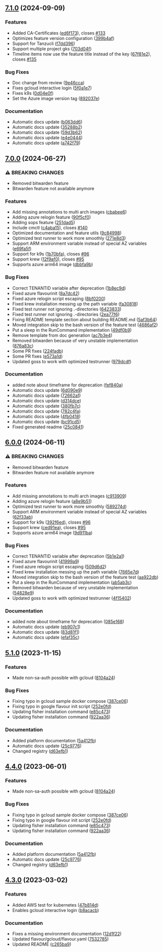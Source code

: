 ## [7.1.0](https://github.com/dodevops/cloudcontrol/compare/v7.0.0...v7.1.0) (2024-09-09)


### Features

* Added CA-Certificates ([ed6f173](https://github.com/dodevops/cloudcontrol/commit/ed6f1733077c71bbbd577678675579c17863879a)), closes [#133](https://github.com/dodevops/cloudcontrol/issues/133)
* Optimizes feature version configuration ([399b4af](https://github.com/dodevops/cloudcontrol/commit/399b4affbec0ae15d66697c2e94e19841a731ed0))
* Support for Tanzucli ([f7dd396](https://github.com/dodevops/cloudcontrol/commit/f7dd396b8d695b7d5d83da7dd1a91f186d78d4cc))
* Support multiple project gks ([703d04f](https://github.com/dodevops/cloudcontrol/commit/703d04f920dd064c0c93819c2e958ef345661ed4))
* Timeline items now use the feature title instead of the key ([67f81e2](https://github.com/dodevops/cloudcontrol/commit/67f81e2104e8c2f28065b09ee4ff190352b0cb5e)), closes [#135](https://github.com/dodevops/cloudcontrol/issues/135)


### Bug Fixes

* Doc change from review ([9e46cca](https://github.com/dodevops/cloudcontrol/commit/9e46cca4996cb30ef87aa635de74670f13453c50))
* Fixes gcloud interactive login ([5f0a1e7](https://github.com/dodevops/cloudcontrol/commit/5f0a1e7aa620e0e01f1452fdd7c080495edf06cb))
* Fixes k9s ([0d04e0f](https://github.com/dodevops/cloudcontrol/commit/0d04e0fff54f3220ff851e52a2590330fe08f711))
* Set the Azure image version tag ([892037e](https://github.com/dodevops/cloudcontrol/commit/892037eeffbc5eb10a5bfe547c928095752764b1))


### Documentation

* Automatic docs update ([b063dd6](https://github.com/dodevops/cloudcontrol/commit/b063dd6fa01beba9c01cf8aca688150874948512))
* Automatic docs update ([35288b2](https://github.com/dodevops/cloudcontrol/commit/35288b245ecfe61316ea17aa862d658cc748a746))
* Automatic docs update ([59d3b62](https://github.com/dodevops/cloudcontrol/commit/59d3b62e6b0c528ed2d1e5f5be96bde8ecba698c))
* Automatic docs update ([e4e0444](https://github.com/dodevops/cloudcontrol/commit/e4e0444ef9e5e0b79b48a01645fcfadcc0a11c8d))
* Automatic docs update ([a742f79](https://github.com/dodevops/cloudcontrol/commit/a742f79d230d8fae1407c4be66865132bbcfa989))



## [7.0.0](https://github.com/dodevops/cloudcontrol/compare/v6.0.0...v7.0.0) (2024-06-27)


### ⚠ BREAKING CHANGES

* Removed bitwarden feature
* Bitwarden feature not available anymore

### Features

* Add missing annotations to multi arch images ([cbabee6](https://github.com/dodevops/cloudcontrol/commit/cbabee65a1bf947a228073132d23105c6302377d))
* Adding azure relogin feature ([90f5cf0](https://github.com/dodevops/cloudcontrol/commit/90f5cf0f208b73c4868bdefcffa3d8d7206cf8f4))
* Adding sops feature ([251dad5](https://github.com/dodevops/cloudcontrol/commit/251dad5a487fa5a2882fe1cbf43e087099b2e5d7))
* Include cmctl ([c4aba15](https://github.com/dodevops/cloudcontrol/commit/c4aba15a45168af7afe6e5893d24dbf5fac94d8a)), closes [#140](https://github.com/dodevops/cloudcontrol/issues/140)
* Optimized documentation and feature utils ([9c84998](https://github.com/dodevops/cloudcontrol/commit/9c849988efb2701588fdf403da6f8cac8f98f95b))
* Optimized test runner to work more smoothly ([271e8d3](https://github.com/dodevops/cloudcontrol/commit/271e8d31b9d5c75ba07d3b064678a887bbb990d7))
* Support ARM environment variable instead of special AZ variables ([e69fa5f](https://github.com/dodevops/cloudcontrol/commit/e69fa5f006ad10da014c5b8a47e3c77cab8ed45c))
* Support for k9s ([1b70bfa](https://github.com/dodevops/cloudcontrol/commit/1b70bfa98a86ded461bb88f6d30cc6b740af3467)), closes [#96](https://github.com/dodevops/cloudcontrol/issues/96)
* Support krew ([12f9af0](https://github.com/dodevops/cloudcontrol/commit/12f9af0fddcc4361432cf74fde4bee2bfdbc07c8)), closes [#95](https://github.com/dodevops/cloudcontrol/issues/95)
* Supports azure arm64 image ([dbbfa9b](https://github.com/dodevops/cloudcontrol/commit/dbbfa9be5ffc148fbeb065994ce497cbd09fd798))


### Bug Fixes

* Correct TENANTID variable after deprecation ([1b8ec9d](https://github.com/dodevops/cloudcontrol/commit/1b8ec9dfb61cce73bc9a260a9a1967e04ffd062d))
* Fixed azure flavourinit ([8a7dc42](https://github.com/dodevops/cloudcontrol/commit/8a7dc42941138d6678b88e9b4bf75811cf659a79))
* Fixed azure relogin script escaping ([8bf0200](https://github.com/dodevops/cloudcontrol/commit/8bf02005b89bdde0f595595f2c2c2fa7e46813db))
* Fixed krew installation messing up the path variable ([fa30818](https://github.com/dodevops/cloudcontrol/commit/fa3081817646ddee4383064c02a34a6a3a63b9ad))
* Fixed test runner not ignoring .-directories ([6423833](https://github.com/dodevops/cloudcontrol/commit/64238336ec51b994acd1201b7f98194711b7dac4))
* Fixed test runner not ignoring .-directories ([2ea77f6](https://github.com/dodevops/cloudcontrol/commit/2ea77f6ac6236f82eee428758830273653c53b93))
* Fixing README template section about building README.md ([5af3b64](https://github.com/dodevops/cloudcontrol/commit/5af3b64a526532ddc6d21583374c09a78cbf5a0f))
* Moved integration skip to the bash version of the feature test ([4686af2](https://github.com/dodevops/cloudcontrol/commit/4686af24fe5df3c7f2c04b6c18ea88a7a0285af7))
* Put a sleep in the RunCommand implementation ([49df0b9](https://github.com/dodevops/cloudcontrol/commit/49df0b9e6aabae6bc72ced54c1002f532a47fc24))
* Remove template from doc generation ([ac7b3e4](https://github.com/dodevops/cloudcontrol/commit/ac7b3e4189fd8bb229ed4d2c0fe9e37c9a9b205f))
* Removed bitwarden because of very unstable implementation ([876a83c](https://github.com/dodevops/cloudcontrol/commit/876a83c617534755a79aaca7b7425a4e52cfd080))
* Some PR fixes ([224fadb](https://github.com/dodevops/cloudcontrol/commit/224fadbab221b69418f8548bdae7dc0d8a048e7c))
* Some PR fixes ([e573a1d](https://github.com/dodevops/cloudcontrol/commit/e573a1dc33bb437f0f176761232e5c15183d5f67))
* Updated goss to work with optimized testrunner ([979dcdf](https://github.com/dodevops/cloudcontrol/commit/979dcdfbdffcf8aed0f7b1ed9b50c466437e543d))


### Documentation

* added note about timeframe for deprecation ([fef840a](https://github.com/dodevops/cloudcontrol/commit/fef840ab958e8d925816f83e5969f21ce95f56be))
* Automatic docs update ([6d090e9](https://github.com/dodevops/cloudcontrol/commit/6d090e992a466594311a2abb92846185459e2196))
* Automatic docs update ([72662a1](https://github.com/dodevops/cloudcontrol/commit/72662a135a018705976f66db178522dcd12e6f22))
* Automatic docs update ([d314dce](https://github.com/dodevops/cloudcontrol/commit/d314dce6e4f84eb66f2fbc60b467401ee8c29741))
* Automatic docs update ([380fb7c](https://github.com/dodevops/cloudcontrol/commit/380fb7cb4488fae13c5575cd53ee4d1836466d21))
* Automatic docs update ([782c4fa](https://github.com/dodevops/cloudcontrol/commit/782c4fa50b2c970dc18e2ec50e99e9ac4d879328))
* Automatic docs update ([4fb0418](https://github.com/dodevops/cloudcontrol/commit/4fb0418a1561ac7f4a582c98d7e8f4436d2c9f95))
* Automatic docs update ([bc91cd5](https://github.com/dodevops/cloudcontrol/commit/bc91cd5e635fac43c8a862f7afd8e69c91145085))
* Fixed generated readme ([25c0841](https://github.com/dodevops/cloudcontrol/commit/25c08410b643c5d1e1bb678c5d3a07b002517738))



## [6.0.0](https://github.com/dodevops/cloudcontrol/compare/v5.1.0...v6.0.0) (2024-06-11)


### ⚠ BREAKING CHANGES

* Removed bitwarden feature
* Bitwarden feature not available anymore

### Features

* Add missing annotations to multi arch images ([c913909](https://github.com/dodevops/cloudcontrol/commit/c9139097a2ed9806e8c0ed1163ec5d6ed18839ce))
* Adding azure relogin feature ([a8e9b51](https://github.com/dodevops/cloudcontrol/commit/a8e9b51b8a3aeb9d8d05946b21df1c7e02819054))
* Optimized test runner to work more smoothly ([589274d](https://github.com/dodevops/cloudcontrol/commit/589274db334cb7eee06a29041fac8c1eab6497e2))
* Support ARM environment variable instead of special AZ variables ([62f33ab](https://github.com/dodevops/cloudcontrol/commit/62f33ab2678402892f5e005b795f2451151604f3))
* Support for k9s ([392f6ed](https://github.com/dodevops/cloudcontrol/commit/392f6ed859ffa41db0d85b5e591558f342af961b)), closes [#96](https://github.com/dodevops/cloudcontrol/issues/96)
* Support krew ([ced91ea](https://github.com/dodevops/cloudcontrol/commit/ced91eaa354e8279e0033e7bdd70335e07755fec)), closes [#95](https://github.com/dodevops/cloudcontrol/issues/95)
* Supports azure arm64 image ([9d911ba](https://github.com/dodevops/cloudcontrol/commit/9d911bac98e518f7ccf75aa4159bfa621ac1e895))


### Bug Fixes

* Correct TENANTID variable after deprecation ([5b1e2a1](https://github.com/dodevops/cloudcontrol/commit/5b1e2a190f43cad3f389ef77ce319a2fda73850b))
* Fixed azure flavourinit ([41999a9](https://github.com/dodevops/cloudcontrol/commit/41999a9af92811daff46def22d2be1865529c67d))
* Fixed azure relogin script escaping ([509d6d2](https://github.com/dodevops/cloudcontrol/commit/509d6d23cde0bdaedb01a0be542cd6706c730a73))
* Fixed krew installation messing up the path variable ([7665e7d](https://github.com/dodevops/cloudcontrol/commit/7665e7d57ac8af3741a422a6e70f10701ad5ca7a))
* Moved integration skip to the bash version of the feature test ([aa922db](https://github.com/dodevops/cloudcontrol/commit/aa922db41a8a7984534c067fb52834c9db770678))
* Put a sleep in the RunCommand implementation ([ab5ab3c](https://github.com/dodevops/cloudcontrol/commit/ab5ab3cd978310b08bc0beb15d58c710c2c7958f))
* Removed bitwarden because of very unstable implementation ([54828e9](https://github.com/dodevops/cloudcontrol/commit/54828e9ebed8f69c60690de741d33039ecf56610))
* Updated goss to work with optimized testrunner ([4f15402](https://github.com/dodevops/cloudcontrol/commit/4f15402f8868fc8ea79d2f261d0fc82572d69edf))


### Documentation

* added note about timeframe for deprecation ([085e168](https://github.com/dodevops/cloudcontrol/commit/085e168b7aae2b9cddadad00069d7f8ff4837885))
* Automatic docs update ([eb907c1](https://github.com/dodevops/cloudcontrol/commit/eb907c16937d588e3d8c7e2da845a8b39a07c63a))
* Automatic docs update ([83d81f1](https://github.com/dodevops/cloudcontrol/commit/83d81f1132fbcfcaa98142850c6df0a326c24f62))
* Automatic docs update ([efaf35c](https://github.com/dodevops/cloudcontrol/commit/efaf35c0cdf64455269d70c565adda540789ee2f))



## [5.1.0](https://github.com/dodevops/cloudcontrol/compare/v5.0.1...v5.1.0) (2023-11-15)


### Features

* Made non-sa-auth possible with gcloud ([8104a24](https://github.com/dodevops/cloudcontrol/commit/8104a2449b869e3655a0e68969ccd0fecec2ed09))


### Bug Fixes

* Fixing typo in gcloud sample docker compose ([387ce06](https://github.com/dodevops/cloudcontrol/commit/387ce06e78fa625b65e2549b0baff23873b01eef))
* Fixing typo in google flavour init script ([252e0fd](https://github.com/dodevops/cloudcontrol/commit/252e0fd9721eb117f9ac1b2b30089cdc9357b537))
* Updating fisher installation command ([e85c473](https://github.com/dodevops/cloudcontrol/commit/e85c473de08d128fd6e3a65eb468b3e0f5e9f046))
* Updating fisher installation command ([922aa36](https://github.com/dodevops/cloudcontrol/commit/922aa36755d96f4f969dfc56ded57f06dba3d734))


### Documentation

* Added platform documentation ([5a412fb](https://github.com/dodevops/cloudcontrol/commit/5a412fbe24b64837c9cc504cdccdaf412c9ab2a6))
* Automatic docs update ([25c9776](https://github.com/dodevops/cloudcontrol/commit/25c9776530c6e2acbf3deb4564697b5cd011b6b0))
* Changed registry ([d63efb1](https://github.com/dodevops/cloudcontrol/commit/d63efb189b310d190a8bdc8bd2b9cf13ae269ea7))



## [4.4.0](https://github.com/dodevops/cloudcontrol/compare/v4.3.0...v4.4.0) (2023-06-01)


### Features

* Made non-sa-auth possible with gcloud ([8104a24](https://github.com/dodevops/cloudcontrol/commit/8104a2449b869e3655a0e68969ccd0fecec2ed09))


### Bug Fixes

* Fixing typo in gcloud sample docker compose ([387ce06](https://github.com/dodevops/cloudcontrol/commit/387ce06e78fa625b65e2549b0baff23873b01eef))
* Fixing typo in google flavour init script ([252e0fd](https://github.com/dodevops/cloudcontrol/commit/252e0fd9721eb117f9ac1b2b30089cdc9357b537))
* Updating fisher installation command ([e85c473](https://github.com/dodevops/cloudcontrol/commit/e85c473de08d128fd6e3a65eb468b3e0f5e9f046))
* Updating fisher installation command ([922aa36](https://github.com/dodevops/cloudcontrol/commit/922aa36755d96f4f969dfc56ded57f06dba3d734))


### Documentation

* Added platform documentation ([5a412fb](https://github.com/dodevops/cloudcontrol/commit/5a412fbe24b64837c9cc504cdccdaf412c9ab2a6))
* Automatic docs update ([25c9776](https://github.com/dodevops/cloudcontrol/commit/25c9776530c6e2acbf3deb4564697b5cd011b6b0))
* Changed registry ([d63efb1](https://github.com/dodevops/cloudcontrol/commit/d63efb189b310d190a8bdc8bd2b9cf13ae269ea7))



## [4.3.0](https://github.com/dodevops/cloudcontrol/compare/v4.2.0...v4.3.0) (2023-03-02)


### Features

* Added AWS test for kubernetes ([47b814d](https://github.com/dodevops/cloudcontrol/commit/47b814d039d20cc29603c71663bccf5a7338ffcc))
* Enables gcloud interactive login ([b8acacb](https://github.com/dodevops/cloudcontrol/commit/b8acacb2e8b5cca3077a3d0083f36fd67b314ec2))


### Documentation

* Fixes a missing environment documentation ([12d1f22](https://github.com/dodevops/cloudcontrol/commit/12d1f22809fd715104d6e67a2899b15d41fb5db5))
* Updated flavour/gcloud/flavour.yaml ([7532785](https://github.com/dodevops/cloudcontrol/commit/75327850278d892ff13b4daad8e08407329a3a35))
* Updated README ([c265ba9](https://github.com/dodevops/cloudcontrol/commit/c265ba96015235ea0a143224239755b7fcbc806e))
